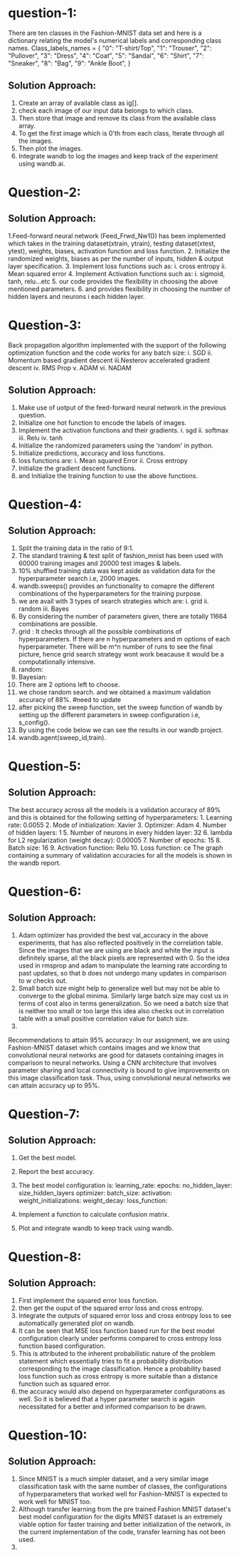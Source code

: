 # question-1:
There are ten classes in the Fashion-MNIST data set and here is a dictionary relating the model's numerical labels and corresponding class names. 
Class_labels_names = 
{       "0": "T-shirt/Top",          "1": "Trouser",
         "2": "Pullover",            "3": "Dress",
        "4": "Coat",                 "5": "Sandal",
        "6": "Shirt",                "7": "Sneaker",
        "8": "Bag",                  "9": "Ankle Boot",     }
## Solution Approach:
1. Create an array of available class as ig[].
2. check each image of our input data belongs to which class.
3. Then store that image and remove its class from the available class array.
4. To get the first image which is 0'th from each class, Iterate through all the images.
5. Then plot the images.
6. Integrate wandb to log the images and keep track of the experiment using wandb.ai.

# Question-2:
## Solution Approach:
1.Feed-forward neural network (Feed_Frwd_Nw1()) has been implemented which takes in the training dataset(xtrain, ytrain), testing dataset(xtest, ytest), weights, biases, activation function and loss function.
2. Initialize the randomized weights, biases as per the number of inputs, hidden & output layer specification.
3. Implement loss functions such as:
      i. cross entropy
      ii. Mean squared error
4. Implement Activation functions such as:
     i. sigmoid, tanh, relu...etc
5. our code provides the flexibility in choosing the above mentioned parameters.
6. and provides flexibility in choosing the number of hidden layers and neurons i each hidden layer.


# Question-3:

Back propagation algorithm implemented with the support of the following optimization function and the code works for any batch size:
    i.  SGD
    ii. Momentum based gradient descent
    iii.Nesterov accelerated gradient descent
    iv. RMS Prop
    v.  ADAM
    vi. NADAM

## Solution Approach:
1. Make use of uotput of the feed-forward neural network in the previous question.
2. Initialize one hot function to encode the labels of images.
3. Implement the activation functions and their gradients.
    i. sgd
    ii. softmax
   iii. Relu
    iv. tanh
4. Initialize the randomized parameters using the 'random' in python.
5. Initialize predictions, accuracy and loss functions.
6. loss functions are:
    i. Mean squared Error
    ii. Cross entropy
7. Initialize the gradient descent functions.
8. and Initialize the training function to use the above functions.


# Question-4:
## Solution Approach:
1. Split the training data in the ratio of 9:1.
2. The standard training & test split of fashion_mnist has been used with 60000 training images and 20000 test images & labels.
3. 10% shuffled training data was kept aside as validation data for the hyperparameter search i.e, 2000 images.
4. wandb.sweeps() provides an functionality to comapre the different combinations of the hyperparameters for the training purpose.
5. we are avail with 3 types of search strategies which are:
    i. grid
    ii. random
    iii. Bayes
6. By considering the number of parameters given, there are totally 11664 combinations are possible.
7. grid : It checks through all the possible combinations of hyperparameters. If there are n hyperparameters and m options of each hyperparameter. 
  There will be m^n number of runs to see the final picture, hence grid search strategy wont work beacause it would be a computationally intensive.
8. random:
9. Bayesian: 
10. There are 2 options left to choose.
11. we chose random search. and we obtained a maximum validation accuracy of 88%. #need to update
12. after picking the sweep function, set the sweep function of wandb by setting up the different parameters in sweep configuration i.e, s_config().
13. By using the code below we can see the results in our wandb project.
14. wandb.agent(sweep_id,train).

# Question-5:
## Solution Approach:
The best accuracy across all the models is a validation accuracy of 89% and this is obtained for the following setting of hyperparameters:
         1. Learning rate: 0.0055
         2. Mode of initialization: Xavier
         3. Optimizer: Adam
         4. Number of hidden layers:  1
         5. Number of neurons in every hidden layer: 32
         6. lambda for L2 regularization (weight decay): 0.00005
         7. Number of epochs: 15
         8. Batch size: 16
         9. Activation function: Relu
         10. Loss function: ce
 The graph containing a summary of validation accuracies for all the models is shown in the wandb report.


# Question-6:
## Solution Approach:
1. Adam optimizer has provided the best val_accuracy in the above experiments, that has also reflected positively in the correlation table. Since the images that we are using      are black and white the input is definitely sparse, all the black pixels are represented with 0. So the idea used in rmsprop and adam to manipulate the learning rate            according to past updates, so that b does not undergo many updates in comparison to w checks out.
2. Small batch size might help to generalize well but may not be able to converge to the global minima. Similarly large batch size may cost us in terms of cost also in terms       generalization.  So we need a batch size that is neither too small or too large this idea also checks out in correlation table with a small positive correlation value for       batch size.
3. 

Recommendations to attain 95% accuracy:
In our assignment, we are using Fashion-MNIST dataset which contains images and we know that convolutional neural networks are good for datasets containing images in comparison to neural networks. Using a CNN architecture that involves parameter sharing and local connectivity is bound to give improvements on this image classification task. Thus, using convolutional neural networks we can attain accuracy up to 95%. 

# Question-7:
## Solution Approach:
1. Get the best model.
2. Report the best accuracy.
3. The best model configuration is:
         learning_rate: 
         epochs: 
         no_hidden_layer: 
         size_hidden_layers
         optimizer: 
         batch_size:
         activation: 
         weight_initializations: 
         weight_decay: 
         loss_function:
         
4. Implement a function to calculate confusion matrix.
5. Plot and integrate wandb to keep track using wandb.






# Question-8:
## Solution Approach:
1. First implement the squared error loss function.
2. then get the ouput of the squared error loss and cross entropy.
3. Integrate the outputs of squared error loss and cross entropy loss to see automatically generated plot on wandb.
4. It can be seen that MSE loss function based run for the best model configuration clearly under performs compared to cross entropy loss function based configuration. 
5. This is attributed to the inherent probabilistic nature of the problem statement which essentially tries to fit a probability distribution corresponding to the image            classification. Hence a probability based loss function such as cross entropy is more suitable than a distance function such as squared error.
6. the accuracy would also depend on hyperparameter configurations as well. So it is believed that a hyper parameter search is again necessitated for a better and informed          comparison to be drawn. 

# Question-10:
## Solution Approach:
1. Since MNIST is a much simpler dataset, and a very similar image classification task with the same number of classes, the configurations of hyperparameters that worked well      for Fashion-MNIST is expected to work well for MNIST too.
2. Although transfer learning from the pre trained Fashion MNIST dataset's best model configuration for the digits MNIST dataset is an extremely viable option for faster           training and better initialization of the network, in the current implementation of the code, transfer learning has not been used. 
3. 





















